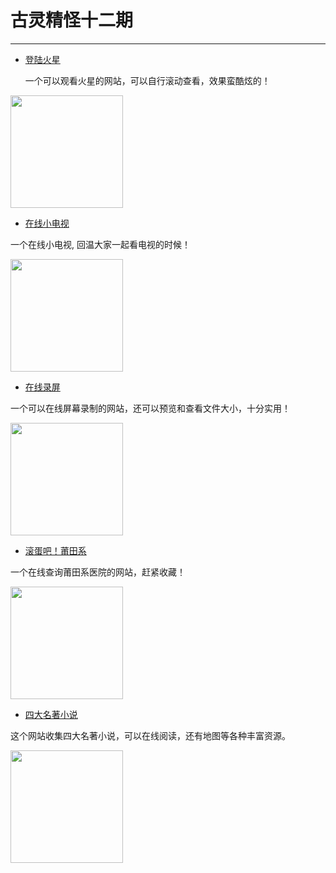<!--
 * @Author: caixin
 * @Date: 2021-06-10 10:11:13
 * @LastEditTime: 2021-06-10 10:34:11
 * @LastEditors: Please set LastEditors
 * @Description: In User Settings Edit
 * @FilePath: \docsify\docs\articles\fun\f12.md
-->
# 古灵精怪十二期
---

- [登陆火星](https://mars26.com/)

  一个可以观看火星的网站，可以自行滚动查看，效果蛮酷炫的！

<img width="180px" bor src="//cdn.jsdelivr.net/gh/13160692449/pics-storage/f12120210610.png">

- [在线小电视](http://a.sqbot.vip/minitv/5KXDXT6B)

一个在线小电视, 回温大家一起看电视的时候！

<img width="180px" bor src="//cdn.jsdelivr.net/gh/13160692449/pics-storage/f12220210610.png">

- [在线录屏](https://toolwa.com/record/)

一个可以在线屏幕录制的网站，还可以预览和查看文件大小，十分实用！

<img width="180px" bor src="//cdn.jsdelivr.net/gh/13160692449/pics-storage/f12320210610.png">

- [滚蛋吧！莆田系](https://putianxi.github.io/index.html)

一个在线查询莆田系医院的网站，赶紧收藏！

<img width="180px" bor src="//cdn.jsdelivr.net/gh/13160692449/pics-storage/f12420210610.png">

- [四大名著小说](http://www.sdmzh.com.cn/)

这个网站收集四大名著小说，可以在线阅读，还有地图等各种丰富资源。

<img width="180px" bor src="//cdn.jsdelivr.net/gh/13160692449/pics-storage/f12520210610.png">